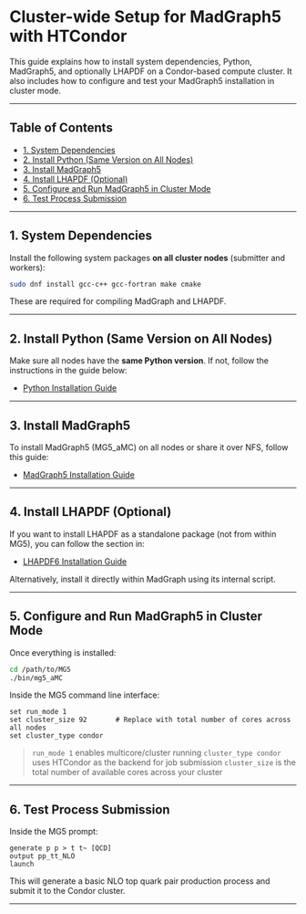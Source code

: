 
# Cluster-wide Setup for MadGraph5 with HTCondor

This guide explains how to install system dependencies, Python, MadGraph5, and optionally LHAPDF on a Condor-based compute cluster. It also includes how to configure and test your MadGraph5 installation in cluster mode.

---

## Table of Contents

- [1. System Dependencies](#1-system-dependencies)
- [2. Install Python (Same Version on All Nodes)](#2-install-python-same-version-on-all-nodes)
- [3. Install MadGraph5](#3-install-madgraph5)
- [4. Install LHAPDF (Optional)](#4-install-lhapdf-optional)
- [5. Configure and Run MadGraph5 in Cluster Mode](#5-configure-and-run-madgraph5-in-cluster-mode)
- [6. Test Process Submission](#6-test-process-submission)

---

## 1. System Dependencies

Install the following system packages **on all cluster nodes** (submitter and workers):

```bash
sudo dnf install gcc-c++ gcc-fortran make cmake
````

These are required for compiling MadGraph and LHAPDF.

---

## 2. Install Python (Same Version on All Nodes)

Make sure all nodes have the **same Python version**. If not, follow the instructions in the guide below:

* [Python Installation Guide](Python3.9_install.md)

---

## 3. Install MadGraph5

To install MadGraph5 (MG5\_aMC) on all nodes or share it over NFS, follow this guide:

* [MadGraph5 Installation Guide](Mg5_install.md)

---

## 4. Install LHAPDF (Optional)

If you want to install LHAPDF as a standalone package (not from within MG5), you can follow the section in:

* [LHAPDF6 Installation Guide](lhapdf6_install.md)

Alternatively, install it directly within MadGraph using its internal script.

---

## 5. Configure and Run MadGraph5 in Cluster Mode

Once everything is installed:

```bash
cd /path/to/MG5
./bin/mg5_aMC
```

Inside the MG5 command line interface:

```text
set run_mode 1
set cluster_size 92       # Replace with total number of cores across all nodes
set cluster_type condor
```

> `run_mode 1` enables multicore/cluster running
> `cluster_type condor` uses HTCondor as the backend for job submission
> `cluster_size` is the total number of available cores across your cluster

---

## 6. Test Process Submission

Inside the MG5 prompt:

```text
generate p p > t t~ [QCD]
output pp_tt_NLO
launch
```

This will generate a basic NLO top quark pair production process and submit it to the Condor cluster.

---
